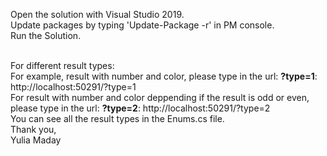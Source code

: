 Open the solution with Visual Studio 2019.</br>
Update packages by typing 'Update-Package -r' in PM console.</br>
Run the Solution.</br></br>


For different result types:</br>
For example, result with number and color, please type in the url: <b>?type=1</b>: http://localhost:50291/?type=1 </br>
For result with number and color deppending if the result is odd or even, please type in the url: <b>?type=2</b>: http://localhost:50291/?type=2</br>
You can see all the result types in the Enums.cs file.</br>
Thank you,</br>
Yulia Maday
